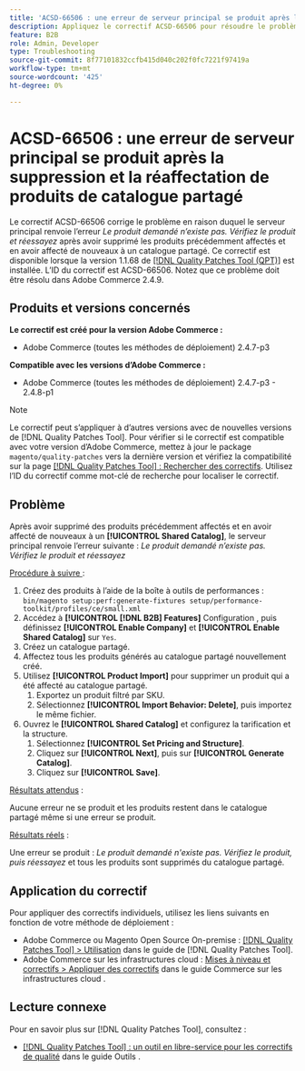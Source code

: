 ```yaml
---
title: 'ACSD-66506 : une erreur de serveur principal se produit après la suppression et la réaffectation de produits de catalogue partagé'
description: Appliquez le correctif ACSD-66506 pour résoudre le problème Adobe Commerce où le serveur principal renvoie l’erreur *Le produit demandé n’existe pas. Vérifiez le produit et réessayez* après avoir supprimé les produits précédemment affectés et en avoir affecté de nouveaux à un catalogue partagé.
feature: B2B
role: Admin, Developer
type: Troubleshooting
source-git-commit: 8f77101832ccfb415d040c202f0fc7221f97419a
workflow-type: tm+mt
source-wordcount: '425'
ht-degree: 0%

---
```



# ACSD-66506 : une erreur de serveur principal se produit après la suppression et la réaffectation de produits de catalogue partagé

Le correctif ACSD-66506 corrige le problème en raison duquel le serveur principal renvoie l’erreur *Le produit demandé n’existe pas. Vérifiez le produit et réessayez* après avoir supprimé les produits précédemment affectés et en avoir affecté de nouveaux à un catalogue partagé. Ce correctif est disponible lorsque la version 1.1.68 de [[!DNL Quality Patches Tool (QPT)]](/help/tools/quality-patches-tool/quality-patches-tool-to-self-serve-quality-patches.md) est installée. L’ID du correctif est ACSD-66506. Notez que ce problème doit être résolu dans Adobe Commerce 2.4.9.

## Produits et versions concernés

**Le correctif est créé pour la version Adobe Commerce :**

* Adobe Commerce (toutes les méthodes de déploiement) 2.4.7-p3

**Compatible avec les versions d’Adobe Commerce :**

* Adobe Commerce (toutes les méthodes de déploiement) 2.4.7-p3 - 2.4.8-p1

>[!NOTE]
>
>Le correctif peut s’appliquer à d’autres versions avec de nouvelles versions de [!DNL Quality Patches Tool]. Pour vérifier si le correctif est compatible avec votre version d’Adobe Commerce, mettez à jour le package `magento/quality-patches` vers la dernière version et vérifiez la compatibilité sur la page [[!DNL Quality Patches Tool] : Rechercher des correctifs](https://experienceleague.adobe.com/tools/commerce-quality-patches/index.html?lang=fr). Utilisez l’ID du correctif comme mot-clé de recherche pour localiser le correctif.

## Problème

Après avoir supprimé des produits précédemment affectés et en avoir affecté de nouveaux à un **[!UICONTROL Shared Catalog]**, le serveur principal renvoie l’erreur suivante : *Le produit demandé n’existe pas. Vérifiez le produit et réessayez*

<u>Procédure à suivre </u> :

1. Créez des produits à l’aide de la boîte à outils de performances : `bin/magento setup:perf:generate-fixtures setup/performance-toolkit/profiles/ce/small.xml`
1. Accédez à **[!UICONTROL [!DNL B2B] Features]** Configuration , puis définissez **[!UICONTROL Enable Company]** et **[!UICONTROL Enable Shared Catalog]** sur `Yes`.
1. Créez un catalogue partagé.
1. Affectez tous les produits générés au catalogue partagé nouvellement créé.
1. Utilisez **[!UICONTROL Product Import]** pour supprimer un produit qui a été affecté au catalogue partagé.
   1. Exportez un produit filtré par SKU.
   1. Sélectionnez **[!UICONTROL Import Behavior: Delete]**, puis importez le même fichier.
1. Ouvrez le **[!UICONTROL Shared Catalog]** et configurez la tarification et la structure.
   1. Sélectionnez **[!UICONTROL Set Pricing and Structure]**.
   1. Cliquez sur **[!UICONTROL Next]**, puis sur **[!UICONTROL Generate Catalog]**.
   1. Cliquez sur **[!UICONTROL Save]**.

<u>Résultats attendus</u> :

Aucune erreur ne se produit et les produits restent dans le catalogue partagé même si une erreur se produit.

<u>Résultats réels</u> :

Une erreur se produit : *Le produit demandé n&#39;existe pas. Vérifiez le produit, puis réessayez* et tous les produits sont supprimés du catalogue partagé.

## Application du correctif

Pour appliquer des correctifs individuels, utilisez les liens suivants en fonction de votre méthode de déploiement :

* Adobe Commerce ou Magento Open Source On-premise : [[!DNL Quality Patches Tool] > Utilisation](/help/tools/quality-patches-tool/usage.md) dans le guide de [!DNL Quality Patches Tool].
* Adobe Commerce sur les infrastructures cloud : [Mises à niveau et correctifs > Appliquer des correctifs](https://experienceleague.adobe.com/docs/commerce-cloud-service/user-guide/develop/upgrade/apply-patches.html?lang=fr) dans le guide Commerce sur les infrastructures cloud .

## Lecture connexe

Pour en savoir plus sur [!DNL Quality Patches Tool], consultez :

* [[!DNL Quality Patches Tool] : un outil en libre-service pour les correctifs de qualité](/help/tools/quality-patches-tool/quality-patches-tool-to-self-serve-quality-patches.md) dans le guide Outils .
